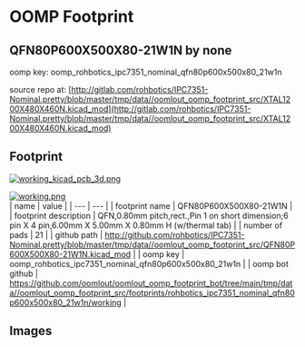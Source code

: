 # OOMP Footprint  
## QFN80P600X500X80-21W1N  by none  
  
oomp key: oomp_rohbotics_ipc7351_nominal_qfn80p600x500x80_21w1n  
  
source repo at: [http://gitlab.com/rohbotics/IPC7351-Nominal.pretty/blob/master/tmp/data//oomlout_oomp_footprint_src/XTAL1200X480X460N.kicad_mod](http://gitlab.com/rohbotics/IPC7351-Nominal.pretty/blob/master/tmp/data//oomlout_oomp_footprint_src/XTAL1200X480X460N.kicad_mod)  
## Footprint  
  
[![working_kicad_pcb_3d.png](working_kicad_pcb_3d_600.png)](working_kicad_pcb_3d.png)  
  
[![working.png](working_600.png)](working.png)  
| name | value | 
| --- | --- | 
| footprint name | QFN80P600X500X80-21W1N | 
| footprint description | QFN,0.80mm pitch,rect.,Pin 1 on short dimension;6 pin X 4 pin,6.00mm X 5.00mm X 0.80mm H (w/thermal tab) | 
| number of pads | 21 | 
| github path | http://github.com/rohbotics/IPC7351-Nominal.pretty/blob/master/tmp/data//oomlout_oomp_footprint_src/QFN80P600X500X80-21W1N.kicad_mod | 
| oomp key | oomp_rohbotics_ipc7351_nominal_qfn80p600x500x80_21w1n | 
| oomp bot github | https://github.com/oomlout/oomlout_oomp_footprint_bot/tree/main/tmp/data//oomlout_oomp_footprint_src/footprints/rohbotics_ipc7351_nominal_qfn80p600x500x80_21w1n/working | 
## Images  
